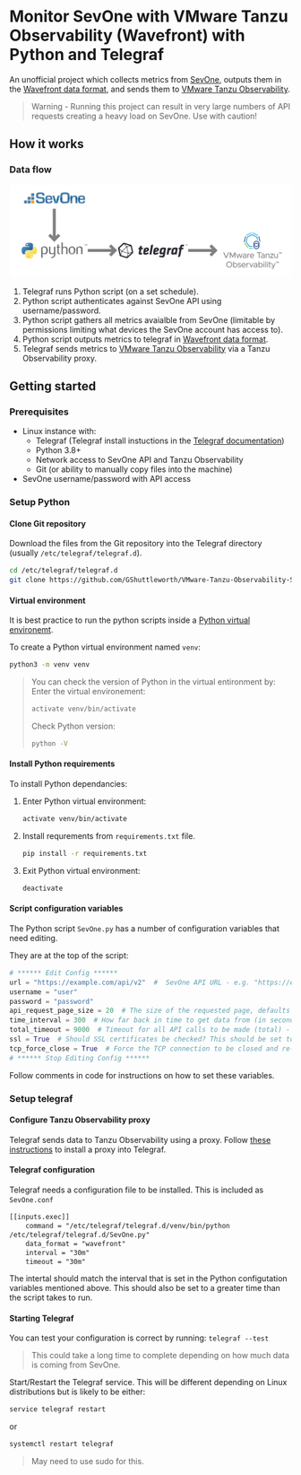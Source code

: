 # Monitor SevOne with VMware Tanzu Observability (Wavefront) with Python and Telegraf
An unofficial project which collects metrics from [SevOne](https://www.sevone.com/), outputs them in the [Wavefront data format](https://docs.wavefront.com/wavefront_data_format.html), and sends them to [VMware Tanzu Observability](https://tanzu.vmware.com/observability).

> Warning - Running this project can result in very large numbers of API requests creating a heavy load on SevOne. Use with caution!

## How it works
### Data flow
![Data flow diagram](images/data-flow-diagram.jpg "San Juan Mountains")
1. Telegraf runs Python script (on a set schedule).
2. Python script authenticates against SevOne API using username/password.
3. Python script gathers all metrics avaialble from SevOne (limitable by permissions limiting what devices the SevOne account has access to). 
4. Python script outputs metrics to telegraf in [Wavefront data format](https://docs.wavefront.com/wavefront_data_format.html).
5. Telegraf sends metrics to [VMware Tanzu Observability](https://tanzu.vmware.com/observability) via a Tanzu Observability proxy.
## Getting started
### Prerequisites
- Linux instance with:
    - Telegraf (Telegraf install instuctions in the [Telegraf documentation](https://docs.influxdata.com/telegraf/))
    - Python 3.8+
    - Network access to SevOne API and Tanzu Observability
    - Git (or ability to manually copy files into the machine)
- SevOne username/password with API access

### Setup Python
#### Clone Git repository
Download the files from the Git repository into the Telegraf directory (usually `/etc/telegraf/telegraf.d`).
```bash
cd /etc/telegraf/telegraf.d
git clone https://github.com/GShuttleworth/VMware-Tanzu-Observability-SevOne-Integration
```
#### Virtual environment
It is best practice to run the python scripts inside a [Python virtual environemt](https://docs.python.org/3/tutorial/venv.html).

To create a Python virtual environment named `venv`:
```bash
python3 -m venv venv 
```

> You can check the version of Python in the virtual entironment by:
> Enter the virtual environement:
> ```bash
> activate venv/bin/activate
> ```
> Check Python version:
> ```bash
> python -V
> ```

#### Install Python requirements
To install Python dependancies:
1. Enter Python virtual environment:
    ```bash
    activate venv/bin/activate
    ```
2. Install requrements from `requirements.txt` file.
    ```bash
    pip install -r requirements.txt
    ```
3. Exit Python virtual environment:
    ```bash
    deactivate
    ```
#### Script configuration variables
The Python script `SevOne.py` has a number of configuration variables that need editing. 

They are at the top of the script:
```python
# ****** Edit Config ******
url = "https://example.com/api/v2"  #  SevOne API URL - e.g. "https://example.com/api/v2" - only tested with SevOne API v2
username = "user"
password = "password"
api_request_page_size = 20  # The size of the requested page, defaults to 20; limited to a configurable maximum (max 10000 by default)
time_interval = 300  # How far back in time to get data from (in seconds) - this should equal to how often this script runs.
total_timeout = 9000  # Timeout for all API calls to be made (total) - seconds.
ssl = True  # Should SSL certificates be checked? This should be set to True in production?
tcp_force_close = True  # Force the TCP connection to be closed and re-opened every call?
# ****** Stop Editing Config ******
```
Follow comments in code for instructions on how to set these variables. 

### Setup telegraf
#### Configure Tanzu Observability proxy
Telegraf sends data to Tanzu Observability using a proxy. Follow [these instructions](https://docs.wavefront.com/proxies_installing.html) to install a proxy into Telegraf.
#### Telegraf configuration
Telegraf needs a configuration file to be installed. This is included as `SevOne.conf`
```
[[inputs.exec]]
    command = "/etc/telegraf/telegraf.d/venv/bin/python /etc/telegraf/telegraf.d/SevOne.py"
    data_format = "wavefront"
    interval = "30m"
    timeout = "30m"
```
The intertal should match the interval that is set in the Python configutation variables mentioned above. This should also be set to a greater time than the script takes to run.

#### Starting Telegraf
You can test your configuration is correct by running:
`telegraf --test`
> This could take a long time to complete depending on how much data is coming from SevOne.

Start/Restart the Telegraf service. This will be different depending on Linux distributions but is likely to be either:
```bash
service telegraf restart
```
or 
```bash
systemctl restart telegraf
```
> May need to use sudo for this. 

<!-- ## Troubleshooting
### SSL certificates
### API request page size
### TCP conection limits
### Run time

## Potential pitfalls -->
